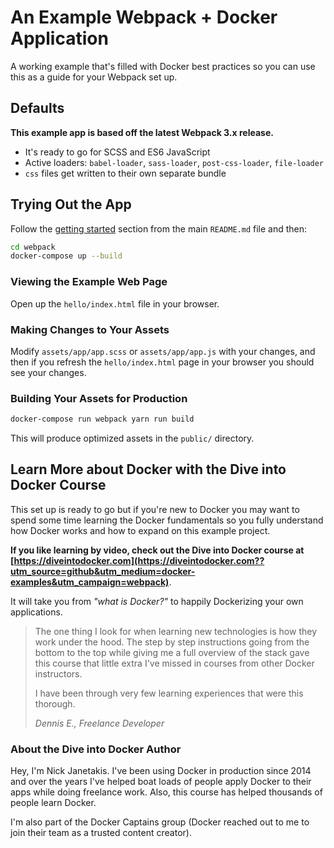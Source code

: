 # An Example Webpack + Docker Application

A working example that's filled with Docker best practices so you can use this
as a guide for your Webpack set up.

## Defaults

**This example app is based off the latest Webpack 3.x release.**

- It's ready to go for SCSS and ES6 JavaScript
- Active loaders: `babel-loader`, `sass-loader`, `post-css-loader`, `file-loader`
- `css` files get written to their own separate bundle

## Trying Out the App

Follow the [getting started](https://github.com/nickjj/docker-web-framework-examples#getting-started) section
from the main `README.md` file and then:

```sh
cd webpack
docker-compose up --build
```

### Viewing the Example Web Page

Open up the `hello/index.html` file in your browser.

### Making Changes to Your Assets

Modify `assets/app/app.scss` or `assets/app/app.js` with your changes, and then
if you refresh the `hello/index.html` page in your browser you should see your
changes.

### Building Your Assets for Production

```sh
docker-compose run webpack yarn run build
```

This will produce optimized assets in the `public/` directory.

## Learn More about Docker with the Dive into Docker Course

This set up is ready to go but if you're new to Docker you may want to spend some
time learning the Docker fundamentals so you fully understand how Docker works
and how to expand on this example project.

**If you like learning by video, check out the Dive into Docker course at
[https://diveintodocker.com](https://diveintodocker.com??utm_source=github&utm_medium=docker-examples&utm_campaign=webpack)**.

It will take you from *"what is Docker?"* to happily Dockerizing your own
applications.

> The one thing I look for when learning new technologies is how they work under
> the hood. The step by step instructions going from the bottom to the top while
> giving me a full overview of the stack gave this course that little extra I've
> missed in courses from other Docker instructors.
>
> I have been through very few learning experiences that were this thorough.
>
> *Dennis E., Freelance Developer*

### About the Dive into Docker Author

Hey, I'm Nick Janetakis. I've been using Docker in production since 2014 and
over the years I've helped boat loads of people apply Docker to their
apps while doing freelance work. Also, this course has helped thousands of people
learn Docker.

I'm also part of the Docker Captains group (Docker reached out to me to join
their team as a trusted content creator).
